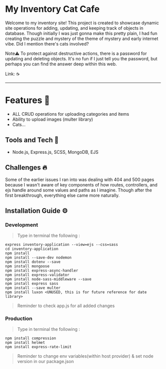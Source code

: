 # My Inventory Cat Cafe
Welcome to my inventory site! This project is created to showcase dynamic site operations for adding, updating, and keeping track of objects in database. Though initially I was just gonna make this pretty plain, I had fun creating the puzzle and mystery of the theme of mystery and early internet vibe. Did I mention there's cats involved?  

Note⚠️ To protect against destructive actions, there is a password for updating and deleting objects. It's no fun if I just tell you the password, but perhaps you can find the answer deep within this web.

Link: ☕️

-----
# Features 🎯
- ALL CRUD operations for uploading categories and items 
- Ability to upload images (multer library)
- Cats...

## Tools and Tech 🔬
- Node.js, Express.js, SCSS, MongoDB, EJS

## Challenges 🔥
Some of the earlier issues I ran into was dealing with 404 and 500 pages because I wasn't aware of key components of how routes, controllers, and ejs handle around some values and paths as I imagine. Though after the first breakthrough, everything else came more naturally. 

## Installation Guide ⚙️
### Development
> Type in terminal the following : 
``` 
express inventory-application --view=ejs --css=sass
cd inventory-application
npm install 
npm install --save-dev nodemon
npm install dotenv --save
npm install mongoose
npm install express-async-handler
npm install express-validator
npm install node-sass-middleware --save
npm install express sass
npm install --save multer
npm install luxon <UNUSED, this is for future reference for date library>
```

> Reminder to check app.js for all added changes 

### Production
> Type in terminal the following : 
```
npm install compression
npm install helmet
npm install express-rate-limit
```
> Reminder to change env variables(within host provider) & set node version in our package.json 


